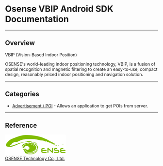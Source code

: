 # Osense VBIP Android SDK Documentation

----------

## Overview

VBIP (Vision-Based Indoor Position)

OSENSE's world-leading indoor positioning technology, VBIP, is a fusion of spatial recognition and magnetic filtering to create an
easy-to-use, compact design, reasonably priced indoor positioning and navigation solution.

---

## Categories
* [Advertisement / POI](./POI.md) - Allows an application to get POIs from server.

---

## Reference 
![](./resources/osense.png)  
[OSENSE Technology Co., Ltd.](http://www.osensetech.com/index.html)

